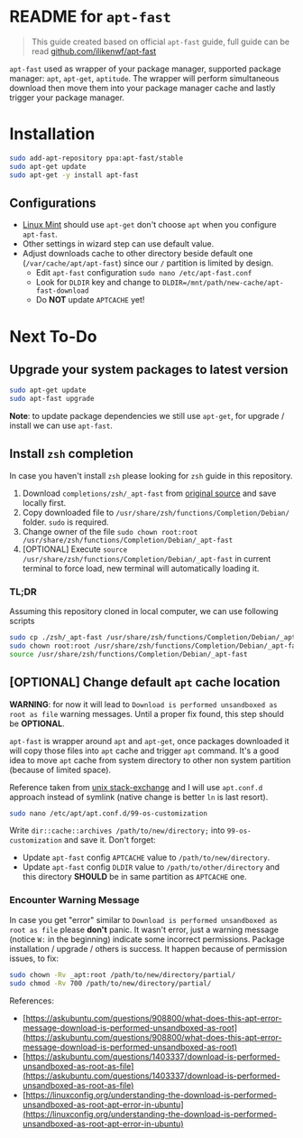 # README for `apt-fast`

> This guide created based on official `apt-fast` guide, full guide can be read [github.com/ilikenwf/apt-fast](https://github.com/ilikenwf/apt-fast/)

`apt-fast` used as wrapper of your package manager, supported package manager: `apt`, `apt-get`, `aptitude`.
The wrapper will perform simultaneous download then move them into your package manager cache and lastly trigger your package manager.

# Installation

```sh
sudo add-apt-repository ppa:apt-fast/stable
sudo apt-get update
sudo apt-get -y install apt-fast
```

## Configurations

- [Linux Mint](https://www.linuxmint.com/) should use `apt-get` don't choose `apt` when you configure `apt-fast`.
- Other settings in wizard step can use default value.
- Adjust downloads cache to other directory beside default one (`/var/cache/apt/apt-fast`) since our `/` partition is limited by design.
  - Edit `apt-fast` configuration `sudo nano /etc/apt-fast.conf`
  - Look for `DLDIR` key and change to `DLDIR=/mnt/path/new-cache/apt-fast-download`
  - Do **NOT** update `APTCACHE` yet!

# Next To-Do

## Upgrade your system packages to latest version

```sh
sudo apt-get update
sudo apt-fast upgrade
```

**Note**: to update package dependencies we still use `apt-get`, for upgrade / install we can use `apt-fast`. 

## Install `zsh` completion

In case you haven't install `zsh` please looking for `zsh` guide in this repository.

1. Download `completions/zsh/_apt-fast` from [original source](https://github.com/ilikenwf/apt-fast/blob/master/completions/zsh/_apt-fast) and save locally first.
2. Copy downloaded file to `/usr/share/zsh/functions/Completion/Debian/` folder. `sudo` is required.
3. Change owner of the file `sudo chown root:root /usr/share/zsh/functions/Completion/Debian/_apt-fast`
4. [OPTIONAL] Execute `source /usr/share/zsh/functions/Completion/Debian/_apt-fast` in current terminal to force load, new terminal will automatically loading it.

### TL;DR

Assuming this repository cloned in local computer, we can use following scripts 

```sh
sudo cp ./zsh/_apt-fast /usr/share/zsh/functions/Completion/Debian/_apt-fast
sudo chown root:root /usr/share/zsh/functions/Completion/Debian/_apt-fast
source /usr/share/zsh/functions/Completion/Debian/_apt-fast
```

## [OPTIONAL] Change default `apt` cache location

**WARNING**: for now it will lead to `Download is performed unsandboxed as root as file` warning messages. Until a proper fix found, this step should be **OPTIONAL**.

`apt-fast` is wrapper around `apt` and `apt-get`, once packages downloaded it will copy those files into `apt` cache and trigger `apt` command.
It's a good idea to move `apt` cache from system directory to other non system partition (because of limited space).

Reference taken from [unix stack-exchange](https://unix.stackexchange.com/questions/160196/change-location-of-the-lists-and-archives-folders) and
I will use `apt.conf.d` approach instead of symlink (native change is better `ln` is last resort).

```sh
sudo nano /etc/apt/apt.conf.d/99-os-customization
```

Write `dir::cache::archives /path/to/new/directory;` into `99-os-customization` and save it.
Don't forget:
- Update `apt-fast` config `APTCACHE` value to `/path/to/new/directory`.
- Update `apt-fast` config `DLDIR` value to `/path/to/other/directory` and this directory **SHOULD** be in same partition as `APTCACHE` one.

### Encounter Warning Message

In case you get "error" similar to `Download is performed unsandboxed as root as file` please **don't** panic.
It wasn't error, just a warning message (notice `W:` in the beginning) indicate some incorrect permissions.
Package installation / upgrade / others is success. It happen because of permission issues, to fix:

```sh
sudo chown -Rv _apt:root /path/to/new/directory/partial/
sudo chmod -Rv 700 /path/to/new/directory/partial/
```

References:
- [https://askubuntu.com/questions/908800/what-does-this-apt-error-message-download-is-performed-unsandboxed-as-root](https://askubuntu.com/questions/908800/what-does-this-apt-error-message-download-is-performed-unsandboxed-as-root)
- [https://askubuntu.com/questions/1403337/download-is-performed-unsandboxed-as-root-as-file](https://askubuntu.com/questions/1403337/download-is-performed-unsandboxed-as-root-as-file)
- [https://linuxconfig.org/understanding-the-download-is-performed-unsandboxed-as-root-apt-error-in-ubuntu](https://linuxconfig.org/understanding-the-download-is-performed-unsandboxed-as-root-apt-error-in-ubuntu)
